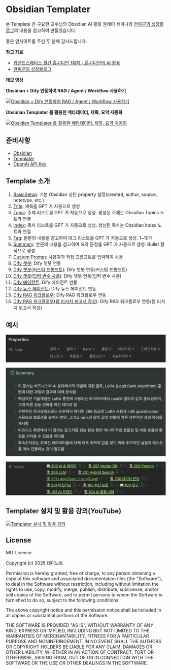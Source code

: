 # Obsidian Templater

본 Template 은 구요한 교수님의 Obsidian AI 활용 원데이 세미나와 [안피곤의 성장블로그](https://anpigon.tistory.com/484)의 내용을 참고하여 만들었습니다.

좋은 인사이트를 주신 두 분께 감사드립니다.

**참고 자료**

- [커맨드스페이스 월간 옵시디언 1회차 - 옵시디언의 AI 활용](https://youtu.be/GXVh4JI2xd8?si=4649TyzEmEkoraCj)
- [안피곤의 성장블로그](https://anpigon.tistory.com/484)

**데모 영상**

**Obsidian + Dify 연동하여 RAG / Agent / Workflow 사용하기**

[![Obsidian + Dify 연동하여 RAG / Agent / Workflow 사용하기](https://img.youtube.com/vi/zdEev8vT_zg/sddefault.jpg)](https://youtu.be/zdEev8vT_zg?si=4wfeGHfjRDK29m_e)

**Obsidian Templater 를 활용한 메타데이터, 제목, 요약 자동화**

[![Obsidian Templater 를 활용한 메타데이터, 제목, 요약 자동화](https://img.youtube.com/vi/z5Zo6vrYdFk/sddefault.jpg)](https://youtu.be/z5Zo6vrYdFk?si=VFzQRcIgJs2b7qjj)

## 준비사항

- [Obsidian](https://obsidian.md/download)
- [Templater](https://github.com/SilentVoid13/Templater)
- [OpenAI API Key](https://platform.openai.com/settings/organization/api-keys)

## Template 소개

1. [BasicSetup](./templates/Template-01-BasicSetup.md): 기본 Obsidian 상단 property 설정(created, author, source, notetype, etc.)
2. [Title](./templates/Template-02-Title.md): 제목을 GPT 가 자동으로 생성
3. [Topic](./templates/Template-03-Topic.md): 주제 리스트를 GPT 가 자동으로 생성. 생성된 주제는 Obsidian Topics 노트와 연결
4. [Index](./templates/Template-04-Index.md): 목차 리스트를 GPT 가 자동으로 생성. 생성된 목차는 Obsidian Index 노트와 연결
5. [Tag](./templates/Template-05-Tag.md): 본문의 내용을 참고하여 태그 리스트를 GPT 가 자동으로 생성. 1~10개
6. [Summary](./templates/Template-06-Summary.md): 본문의 내용을 참고하여 요약 문장을 GPT 가 자동으로 생성. Bullet 형식으로 생성
7. [Custom Prompt](./templates/Template-07-Custom-Prompt.md): 사용자가 직접 프롬프트를 입력하여 사용
8. [Dify 챗봇](./templates/Template-10-Dify-Chat-Simple.md): Dify 챗봇 연동
9. [Dify 챗봇(커스텀 프롬프트)](./templates/Template-11-Dify-Chat-Custom-Prompt.md): Dify 챗봇 연동(커스텀 프롬프트)
10. [Dify 챗봇(입력 변수 사용)](./templates/Template-12-Dify-Chat-With-Inputs.md): Dify 챗봇 연동(입력 변수 사용)
11. [Dify 에이전트](./templates/Template-13-Dify-Agent.md): Dify 에이전트 연동
12. [Dify 뉴스 에이전트](./templates/Template-14-Dify-Agent-News.md): Dify 뉴스 에이전트 연동
13. [Dify RAG 워크플로우](./templates/Template-15-Dify-WorkFlow.md): Dify RAG 워크플로우 연동
14. [Dify RAG 워크플로우(웹 리서치 보고서 작성)](./templates/Template-16-Dify-WorkFlow-Web-Research.md): Dify RAG 워크플로우 연동(웹 리서치 보고서 작성)

## 예시

![태그 자동 생성](./assets/tags.png)

![요약 자동 생성](./assets/summary.png)

![주제 자동 생성](./assets/topics.png)

## Templater 설치 및 활용 강의(YouTube)

[![Templater 설치 및 활용 강의](https://img.youtube.com/vi/GXVh4JI2xd8/sddefault.jpg)](https://youtu.be/GXVh4JI2xd8?si=GLw67A1-CL2vN1mk&t=5219)

## License

MIT License

Copyright (c) 2025 테디노트

Permission is hereby granted, free of charge, to any person obtaining a copy
of this software and associated documentation files (the "Software"), to deal
in the Software without restriction, including without limitation the rights
to use, copy, modify, merge, publish, distribute, sublicense, and/or sell
copies of the Software, and to permit persons to whom the Software is
furnished to do so, subject to the following conditions:

The above copyright notice and this permission notice shall be included in all
copies or substantial portions of the Software.

THE SOFTWARE IS PROVIDED "AS IS", WITHOUT WARRANTY OF ANY KIND, EXPRESS OR
IMPLIED, INCLUDING BUT NOT LIMITED TO THE WARRANTIES OF MERCHANTABILITY,
FITNESS FOR A PARTICULAR PURPOSE AND NONINFRINGEMENT. IN NO EVENT SHALL THE
AUTHORS OR COPYRIGHT HOLDERS BE LIABLE FOR ANY CLAIM, DAMAGES OR OTHER
LIABILITY, WHETHER IN AN ACTION OF CONTRACT, TORT OR OTHERWISE, ARISING FROM,
OUT OF OR IN CONNECTION WITH THE SOFTWARE OR THE USE OR OTHER DEALINGS IN THE
SOFTWARE.
